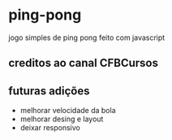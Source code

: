 # ping-pong 
jogo simples de ping pong feito com javascript
## creditos ao canal CFBCursos
## futuras adições
- melhorar velocidade da bola
- melhorar desing e layout 
- deixar responsivo 
